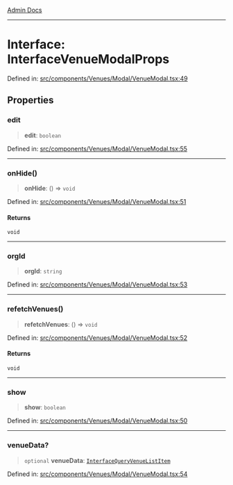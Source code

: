 [Admin Docs](/)

***

# Interface: InterfaceVenueModalProps

Defined in: [src/components/Venues/Modal/VenueModal.tsx:49](https://github.com/PalisadoesFoundation/talawa-admin/blob/main/src/components/Venues/Modal/VenueModal.tsx#L49)

## Properties

### edit

> **edit**: `boolean`

Defined in: [src/components/Venues/Modal/VenueModal.tsx:55](https://github.com/PalisadoesFoundation/talawa-admin/blob/main/src/components/Venues/Modal/VenueModal.tsx#L55)

***

### onHide()

> **onHide**: () => `void`

Defined in: [src/components/Venues/Modal/VenueModal.tsx:51](https://github.com/PalisadoesFoundation/talawa-admin/blob/main/src/components/Venues/Modal/VenueModal.tsx#L51)

#### Returns

`void`

***

### orgId

> **orgId**: `string`

Defined in: [src/components/Venues/Modal/VenueModal.tsx:53](https://github.com/PalisadoesFoundation/talawa-admin/blob/main/src/components/Venues/Modal/VenueModal.tsx#L53)

***

### refetchVenues()

> **refetchVenues**: () => `void`

Defined in: [src/components/Venues/Modal/VenueModal.tsx:52](https://github.com/PalisadoesFoundation/talawa-admin/blob/main/src/components/Venues/Modal/VenueModal.tsx#L52)

#### Returns

`void`

***

### show

> **show**: `boolean`

Defined in: [src/components/Venues/Modal/VenueModal.tsx:50](https://github.com/PalisadoesFoundation/talawa-admin/blob/main/src/components/Venues/Modal/VenueModal.tsx#L50)

***

### venueData?

> `optional` **venueData**: [`InterfaceQueryVenueListItem`](../../../../../utils/interfaces/interfaces/InterfaceQueryVenueListItem.md)

Defined in: [src/components/Venues/Modal/VenueModal.tsx:54](https://github.com/PalisadoesFoundation/talawa-admin/blob/main/src/components/Venues/Modal/VenueModal.tsx#L54)
